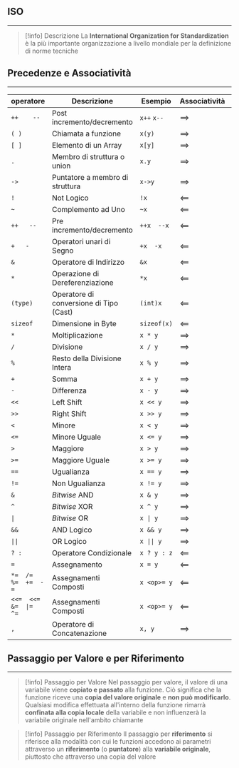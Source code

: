 ## ISO
---
>[!info] Descrizione
>La **International Organization for Standardization** è la più importante organizzazione a livello mondiale per la definizione di norme tecniche

## Precedenze e Associatività
---
| operatore              | Descrizione                             | Esempio            | Associatività | Precedenza |
| ---------------------- | --------------------------------------- | ------------------ | ------------- | ---------- |
| `++    --`             | Post incremento/decremento              | `x++` `x--`        | $\implies$    | 1          |
| `( )`                  | Chiamata a funzione                     | `x(y)`             | $\implies$    | 1          |
| `[ ]`                  | Elemento di un Array                    | `x[y]`             | $\implies$    | 1          |
| `.`                    | Membro di struttura o union             | `x.y`              | $\implies$    | 1          |
| `->`                   | Puntatore a membro di struttura         | `x->y`             | $\implies$    | 1          |
| `!`                    | Not Logico                              | `!x`               | $\impliedby$  | 2          |
| `~`                    | Complemento ad Uno                      | `~x`               | $\impliedby$  | 2          |
| `++   --`              | Pre incremento/decremento               | `++x  --x`         | $\impliedby$  | 2          |
| `+   -`                | Operatori unari di Segno                | `+x  -x`           | $\impliedby$  | 2          |
| `&`                    | Operatore di Indirizzo                  | `&x`               | $\impliedby$  | 2          |
| `*`                    | Operazione di Dereferenziazione         | `*x`               | $\impliedby$  | 2          |
| `(type)`               | Operatore di conversione di Tipo (Cast) | `(int)x`           | $\impliedby$  | 2          |
| `sizeof`               | Dimensione in Byte                      | `sizeof(x)`        | $\impliedby$  | 2          |
| `*`                    | Moltiplicazione                         | `x * y`            | $\implies$    | 3          |
| `/`                    | Divisione                               | `x / y`            | $\implies$    | 3          |
| `%`                    | Resto della Divisione Intera            | `x % y`            | $\implies$    | 3          |
| `+`                    | Somma                                   | `x + y`            | $\implies$    | 4          |
| `-`                    | Differenza                              | `x - y`            | $\implies$    | 4          |
| `<<`                   | Left Shift                              | `x << y`           | $\implies$    | 5          |
| `>>`                   | Right Shift                             | `x >> y`           | $\implies$    | 5          |
| `<`                    | Minore                                  | `x < y`            | $\implies$    | 6          |
| `<=`                   | Minore Uguale                           | `x <= y`           | $\implies$    | 6          |
| `>`                    | Maggiore                                | `x > y`            | $\implies$    | 6          |
| `>=`                   | Maggiore Uguale                         | `x >= y`           | $\implies$    | 6          |
| `==`                   | Ugualianza                              | `x == y`           | $\implies$    | 7          |
| `!=`                   | Non Ugualianza                          | `x != y`           | $\implies$    | 7          |
| `&`                    | _Bitwise_  AND                          | `x & y`            | $\implies$    | 8          |
| `^`                    | _Bitwise_  XOR                          | `x ^ y`            | $\implies$    | 9          |
| <code>\|</code>                    | _Bitwise_  OR                           | <code>x \| y</code>            | $\implies$    | 10         |
| `&&`                   | AND Logico                              | `x && y`           | $\implies$    | 11         |
| <code>\|\|</code>                  | OR Logico                               | <code>x \|\| y</code>           | $\implies$    | 12         |
| `? :`                  | Operatore Condizionale                  | `x ? y : z`        | $\impliedby$  | 13         |
| `=`                    | Assegnamento                            | `x = y`            | $\impliedby$  | 14         |
| `*=  /=  %=  +=  -=`   | Assegnamenti Composti                   | `x <op>= y` | $\impliedby$  | 14         |
| `<<=  <<=  &=  \|=  ^=` | Assegnamenti Composti                   | `x <op>= y` | $\impliedby$  | 14         |
| `,`                    | Operatore di Concatenazione             | `x, y`             | $\implies$    | 15           |

## Passaggio per Valore e per Riferimento
---
>[!info] Passaggio per Valore
>Nel passaggio per valore, il valore di una variabile viene **copiato e passato** alla funzione. Ciò significa che la funzione riceve una **copia del valore originale** e **non può modificarlo**. Qualsiasi modifica effettuata all'interno della funzione rimarrà **confinata alla copia locale** della variabile e non influenzerà la variabile originale nell'ambito chiamante

>[!info] Passaggio per Riferimento
>Il passaggio per **riferimento** si riferisce alla modalità con cui le funzioni accedono ai parametri attraverso un **riferimento** (o **puntatore**) alla **variabile originale**, piuttosto che attraverso una copia del valore